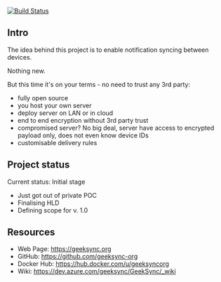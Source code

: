 [![Build Status](https://dev.azure.com/geeksync/GeekSync/_apis/build/status/geeksync-server%20CI?branchName=master)](https://dev.azure.com/geeksync/GeekSync/_build/latest?definitionId=1&branchName=master)

## Intro

The idea behind this project is to enable notification syncing between devices.

Nothing new.

But this time it's on your terms - no need to trust any 3rd party:
* fully open source
* you host your own server
* deploy server on LAN or in cloud
* end to end encryption without 3rd party trust
* compromised server? No big deal, server have access to encrypted payload only, does not even know device IDs
* customisable delivery rules 

## Project status

Current status: Initial stage

* Just got out of private POC
* Finalising HLD
* Defining scope for v. 1.0

## Resources

* Web Page: https://geeksync.org
* GitHub: https://github.com/geeksync-org
* Docker Hub: https://hub.docker.com/u/geeksyncorg
* Wiki: https://dev.azure.com/geeksync/GeekSync/_wiki


